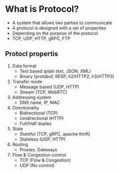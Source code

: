 # What is Protocol?
- A system that allows two parties to communicate
- A protocol is designed with a set of properties
- Depending on the purpose of the protocol
- TCP, UDP, HTTP, gRPC, FTP

## Protocl propertis
1. Data format
    - Text based (plain text, JSON, XML)
    - Binary (protobuf, RESP, h2/HTTP2, h3/HTTP3)
2. Transfer mode
    - Message based (UDP, HTTP)
    - Stream (TCP, WebRTC)
3. Addressing system
    - DNS name, IP, MAC
4. Directionality
    - Bidirectional (TCP)
    - Unidirectional (HTTP)
    - Full/Half duplex
5. State
    - Stateful (TCP, gRPC, apache thrift)
    - Stateless (UDP, HTTP)
6. Routing
    - Proxies, Gateways
7. Flow & Congestion control
    - TCP (Flow & Congestion)
    - UDP (No control)